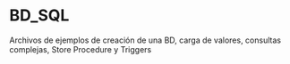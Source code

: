 # BD_SQL
Archivos de ejemplos de creación de una BD, carga de valores, consultas complejas, Store Procedure y Triggers
